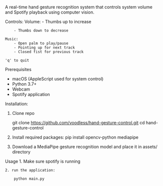 A real-time hand gesture recognition system that controls system volume and Spotify playback using computer vision.


Controls:
    Volume:
        - Thumbs up to increase
        
        - Thumbs down to decrease

    Music:
        - Open palm to play/pause
        - Pointing up for next track
        - Closed fist for previous track
    
    'q' to quit

Prerequisites
- macOS (AppleScript used for system control)
- Python 3.7+
- Webcam
- Spotify application

Installation:
1. Clone repo
   
    git clone https://github.com/voodless/hand-gesture-control.git
    cd hand-gesture-control

3. Install required packages:
    pip install opencv-python mediapipe

4. Download a MediaPipe gesture recognition model and place it in assets/ directory

Usage
    1. Make sure spotify is running
    
    2. run the application:
    
        python main.py







